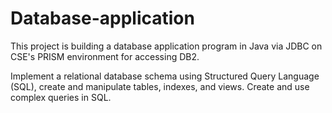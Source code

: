 # Database-application

This project is building a database application program in Java via JDBC on CSE's PRISM environment for accessing DB2.

Implement a relational database schema using Structured Query Language (SQL),
create and manipulate tables, indexes, and views.
Create and use complex queries in SQL.

